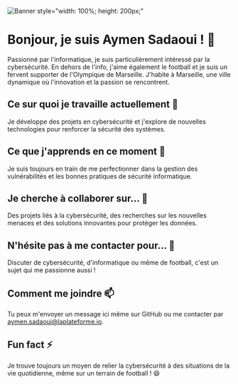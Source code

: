 ![Banner](https://res.cloudinary.com/do9t895lq/image/upload/v1732641300/tb5au5z6a5h3jrkut0ju.jpg) style="width: 100%; height: 200px;" 


# Bonjour, je suis Aymen Sadaoui ! 👋

Passionné par l'informatique, je suis particulièrement intéressé par la cybersécurité. En dehors de l'info, j'aime également le football et je suis un fervent supporter de l'Olympique de Marseille. J'habite à Marseille, une ville dynamique où l'innovation et la passion se rencontrent.

## Ce sur quoi je travaille actuellement 🔭
Je développe des projets en cybersécurité et j'explore de nouvelles technologies pour renforcer la sécurité des systèmes.

## Ce que j'apprends en ce moment 🌱
Je suis toujours en train de me perfectionner dans la gestion des vulnérabilités et les bonnes pratiques de sécurité informatique.

## Je cherche à collaborer sur... 👯
Des projets liés à la cybersécurité, des recherches sur les nouvelles menaces et des solutions innovantes pour protéger les données.

## N'hésite pas à me contacter pour... 💬
Discuter de cybersécurité, d'informatique ou même de football, c'est un sujet qui me passionne aussi !

## Comment me joindre 📫
Tu peux m'envoyer un message ici même sur GitHub ou me contacter par aymen.sadaoui@laplateforme.io.

## Fun fact ⚡
Je trouve toujours un moyen de relier la cybersécurité à des situations de la vie quotidienne, même sur un terrain de football ! 😄
